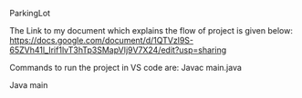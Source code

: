 ParkingLot

The Link to my document which explains the flow of project is given below:
https://docs.google.com/document/d/1QTVzl9S-65ZVh41l_Irif1lvT3hTp3SMapVIj9V7X24/edit?usp=sharing


Commands to run the project in VS code are:
Javac main.java


Java main
